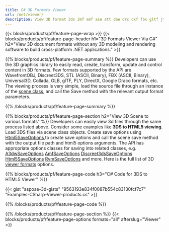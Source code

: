 ```yaml
---
title: C# 3D Formats Viewer
url: /net/viewer/
description: View 3D format 3ds 3mf amf ase att dae drc dxf fbx gltf jt obj ply rvm stl u3d usdz usd vrml x via .NET library using a few lines of C# code.
---
```


{{< blocks/products/pf/feature-page-wrap >}}
{{< blocks/products/pf/feature-page-header h1="3D Formats Viewer Via C#" h2="View 3D document formats without any 3D modeling and rendering software to build cross-platform .NET applications." >}}

{{% blocks/products/pf/feature-page-summary %}}
Developers can use the 3D graphics library to easily read, create, transform, update and control content in 3D formats. Few formats supported by the API are WavefrontOBJ, Discreet3DS, STL (ASCII, Binary), FBX (ASCII, Binary), Universal3D, Collada, GLB, glTF, PLY, DirectX, Google Draco formats, etc. The viewing process is very simple, load the source file through an instance of the [scene class](https://apireference.aspose.com/3d/net/aspose.threed/scene), and call the Save method with the relevant output format parameters.

{{% /blocks/products/pf/feature-page-summary  %}}

{{% blocks/products/pf/feature-page-section  h2="View 3D Scene to various formats" %}}
Developers can easily view 3d files through the same process listed above. Consider some examples like **3DS to HTML5 viewing**. Load 3DS files via scene class objects. Create save options using [Html5SaveOptions ](https://apireference.aspose.com/3d/net/aspose.threed.formats/html5SaveOptions) to create save options and call the scene save method with the output file path and html5 options arguments. The API has appropriate options classes for saving into related classes, e.g. [A3dwSaveOptions](https://apireference.aspose.com/3d/net/aspose.threed.formats/a3dwsaveoptions) [AmfSaveOptions](https://apireference.aspose.com/3d/net/aspose.threed.formats/amfsaveoptions) [Discreet3dsSaveOptions](https://apireference.aspose.com/3d/net/aspose.threed.formats/discreet3dssaveoptions) [Html5SaveOptions](https://apireference.aspose.com/3d/net/aspose.threed.formats/html5saveoptions) [RvmSaveOptions](https://apireference.aspose.com/3d/net/aspose.threed.formats/rvmsaveoptions) and more. Here is the full list of 3D [viewer formats](https://apireference.aspose.com/3d/net/aspose.threed.formats) options.

{{% blocks/products/pf/feature-page-code h3="C# Code for 3DS to HTML5 Viewer" %}}

{{< gist "aspose-3d-gists" "9563193e834f0087b554c83130fcf7c7" "Examples-CSharp-Viewer-products.cs" >}}

{{% /blocks/products/pf/feature-page-code  %}}

{{% /blocks/products/pf/feature-page-section %}}
{{< blocks/products/pf/feature-page-options formats="all" afterslug="Viewer" >}}